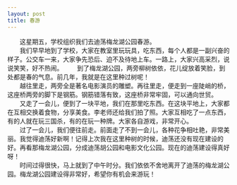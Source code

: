 ```yaml
---
layout: post
title: 春游
---
```


  
　　这星期五，学校组织我们去迪荡梅龙湖公园春游。  
　　我们早早地到了学校，大家在教室里玩玩具，吃东西，每个人都是一副兴奋的样子。公交车一来，大家争先恐后、迫不及待地上车。一路上，大家兴高采烈，说说笑笑，好不热闹。
　　到了梅龙湖公园，两旁柳树依依，花儿绽放着笑脸，到处都是春的气息。前几年，我就是在这里种过树呢！  
　　越往里走，两旁全是著名电影演员的雕塑。再往里走，便走到一座陡峭的桥，这座桥两旁的脚下是钢筋。钢筋错落有致，这座桥非常牢固，可以通向世贸。  
　　又走了一会儿，便到了一块平地，我们在那里吃东西。在这块平地上，大家都在互相交换着食物，分享美食。李老师还给我们拍了照。大家互相吃了一点东西，有的人就在玩三国杀，有的在玩一种牌。大家各自游戏，非常开心。  
　　过了一会儿，我们便往前走。前面走了不到一会儿，各种花争相吐艳，非常美丽。我觉得迪荡好新啊！记得上次我在这里种树的时候，迪荡还没有现在建设的好。再看那梅龙湖公园，分成迪荡胡公园和电影文化公园。现在的迪荡建设得真好呀！  
　　时间过得很快，马上就到了中午时分。我们依依不舍地离开了迪荡的梅龙湖公园。梅龙湖公园建设得非常好，希望你有机会来游玩！  
